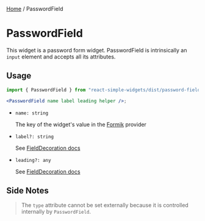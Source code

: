 [Home](../../../README.md) / PasswordField

# PasswordField

This widget is a password form widget. PasswordField is intrinsically an `input` element and accepts all its attributes.

## Usage

```jsx
import { PasswordField } from "react-simple-widgets/dist/password-field";

<PasswordField name label leading helper />;
```

- `name: string`

  The key of the widget's value in the [Formik](https://jaredpalmer.com/formik/) provider

- `label?: string`

  See [FieldDecoration docs](../field-decoration/field-decoration-usage.md)

- `leading?: any`

  See [FieldDecoration docs](../field-decoration/field-decoration-usage.md)

## Side Notes

> The `type` attribute cannot be set externally because it is controlled internally by `PasswordField`.
